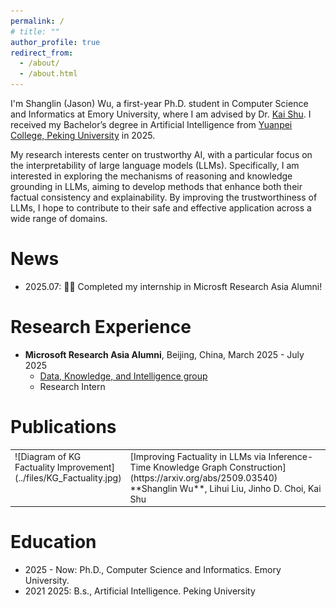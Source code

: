 ```yaml
---
permalink: /
# title: ""
author_profile: true
redirect_from: 
  - /about/
  - /about.html
---
```


I'm Shanglin (Jason) Wu, a first-year Ph.D. student in Computer Science and Informatics at Emory University, where I am advised by Dr. [Kai Shu](https://www.cs.emory.edu/~kshu5/). I received my Bachelor’s degree in Artificial Intelligence from [Yuanpei College, Peking University](https://yuanpei.pku.edu.cn/en/aboutyuanpei/collegeprofile/index.htm) in 2025.

My research interests center on trustworthy AI, with a particular focus on the interpretability of large language models (LLMs). Specifically, I am interested in exploring the mechanisms of reasoning and knowledge grounding in LLMs, aiming to develop methods that enhance both their factual consistency and explainability. By improving the trustworthiness of LLMs, I hope to contribute to their safe and effective application across a wide range of domains.


News
======
- 2025.07: 🎉🎉 Completed my internship in Microsft Research Asia Alumni!

Research Experience
======
- **Microsoft Research Asia Alumni**,  Beijing, China, March 2025 - July 2025
  - [Data, Knowledge, and Intelligence group](https://www.microsoft.com/en-us/research/group/data-knowledge-intelligence/)
  - Research Intern

Publications
======
<table style="width: 100%;">
  <tr>
    <td style="width: 30%; vertical-align: top;">
      ![Diagram of KG Factuality Improvement](../files/KG_Factuality.jpg)
    </td>
    <td style="width: 70%; vertical-align: top;">
      [Improving Factuality in LLMs via Inference-Time Knowledge Graph Construction](https://arxiv.org/abs/2509.03540)  
      **Shanglin Wu**, Lihui Liu, Jinho D. Choi, Kai Shu  
    </td>
  </tr>
</table>

Education
======
- 2025 - Now: Ph.D., Computer Science and Informatics. Emory University.
- 2021 2025: B.s., Artificial Intelligence. Peking University




